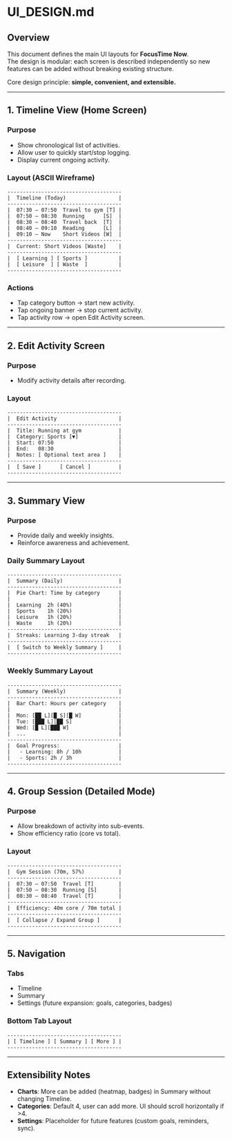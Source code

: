 # UI_DESIGN.md

## Overview
This document defines the main UI layouts for **FocusTime Now**.  
The design is modular: each screen is described independently so new features can be added without breaking existing structure.  

Core design principle: **simple, convenient, and extensible.**

---

## 1. Timeline View (Home Screen)

### Purpose
- Show chronological list of activities.  
- Allow user to quickly start/stop logging.  
- Display current ongoing activity.  

### Layout (ASCII Wireframe)

    -------------------------------------
    |  Timeline (Today)                 |
    -------------------------------------
    |  07:30 – 07:50  Travel to gym [T] |
    |  07:50 – 08:30  Running      [S]  |
    |  08:30 – 08:40  Travel back  [T]  |
    |  08:40 – 09:10  Reading      [L]  |
    |  09:10 – Now    Short Videos [W]  |
    -------------------------------------
    |  Current: Short Videos [Waste]    |
    -------------------------------------
    |  [ Learning ] [ Sports ]          |
    |  [ Leisure  ] [ Waste  ]          |
    -------------------------------------

### Actions
- Tap category button → start new activity.  
- Tap ongoing banner → stop current activity.  
- Tap activity row → open Edit Activity screen.  

---

## 2. Edit Activity Screen

### Purpose
- Modify activity details after recording.  

### Layout

    -------------------------------------
    |  Edit Activity                    |
    -------------------------------------
    |  Title: Running at gym            |
    |  Category: Sports [▼]             |
    |  Start: 07:50                     |
    |  End:   08:30                     |
    |  Notes: [ Optional text area ]    |
    -------------------------------------
    |  [ Save ]      [ Cancel ]         |
    -------------------------------------

---

## 3. Summary View

### Purpose
- Provide daily and weekly insights.  
- Reinforce awareness and achievement.  

### Daily Summary Layout

    -------------------------------------
    |  Summary (Daily)                  |
    -------------------------------------
    |  Pie Chart: Time by category      |
    |                                   |
    |  Learning  2h (40%)               |
    |  Sports    1h (20%)               |
    |  Leisure   1h (20%)               |
    |  Waste     1h (20%)               |
    -------------------------------------
    |  Streaks: Learning 3-day streak   |
    -------------------------------------
    |  [ Switch to Weekly Summary ]     |
    -------------------------------------

### Weekly Summary Layout

    -------------------------------------
    |  Summary (Weekly)                 |
    -------------------------------------
    |  Bar Chart: Hours per category    |
    |                                   |
    |  Mon: [██ L][█ S][█ W]            |
    |  Tue: [███ L][██ S]               |
    |  Wed: [█ L][███ W]                |
    |  ...                              |
    -------------------------------------
    |  Goal Progress:                   |
    |   - Learning: 8h / 10h            |
    |   - Sports: 2h / 3h               |
    -------------------------------------

---

## 4. Group Session (Detailed Mode)

### Purpose
- Allow breakdown of activity into sub-events.  
- Show efficiency ratio (core vs total).  

### Layout

    -------------------------------------
    |  Gym Session (70m, 57%)           |
    -------------------------------------
    |  07:30 – 07:50  Travel [T]        |
    |  07:50 – 08:30  Running [S]       |
    |  08:30 – 08:40  Travel [T]        |
    -------------------------------------
    |  Efficiency: 40m core / 70m total |
    -------------------------------------
    |  [ Collapse / Expand Group ]      |
    -------------------------------------

---

## 5. Navigation

### Tabs
- Timeline  
- Summary  
- Settings (future expansion: goals, categories, badges)  

### Bottom Tab Layout

    -------------------------------------
    | [ Timeline ] [ Summary ] [ More ] |
    -------------------------------------

---

## Extensibility Notes
- **Charts**: More can be added (heatmap, badges) in Summary without changing Timeline.  
- **Categories**: Default 4, user can add more. UI should scroll horizontally if >4.  
- **Settings**: Placeholder for future features (custom goals, reminders, sync).